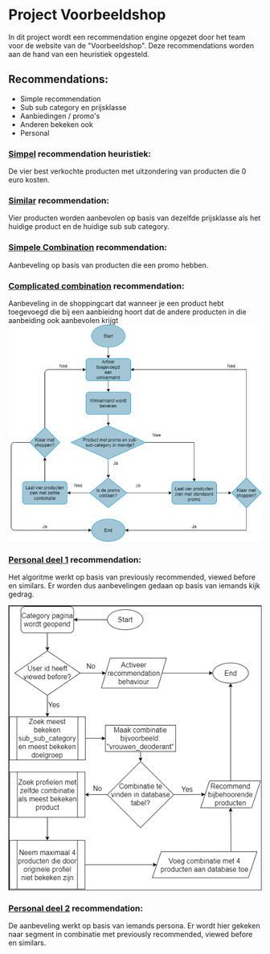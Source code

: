 # Project Voorbeeldshop
In dit project wordt een recommendation engine opgezet door het team voor de website van de "Voorbeeldshop".
Deze recommendations worden aan de hand van een heuristiek opgesteld.

## Recommendations:
* Simple recommendation
* Sub sub category en prijsklasse
* Aanbiedingen / promo's
* Anderen bekeken ook
* Personal

### [Simpel](recom_functions/recom_simple_popular.py) recommendation heuristiek:
De vier best verkochte producten met uitzondering van producten die 0 euro kosten.

### [Similar](recom_functions/recom_price_range.py) recommendation:
Vier producten worden aanbevolen op basis van dezelfde prijsklasse als het huidige product en de huidige sub sub category.

### [Simpele Combination](recom_functions/recom_aanbiedingen_4_1.py) recommendation:
Aanbeveling op basis van producten die een promo hebben.

### [Complicated combination](recom_functions/recom_aanbiedingen_4_2.py) recommendation:
Aanbeveling in de shoppingcart dat wanneer je een product hebt toegevoegd die bij een aanbieidng hoort dat de andere producten in die aanbeiding ook aanbevolen krijgt
![De werking van Personal:](readme_images/flowchart_combination.png)

### [Personal deel 1](recom_functions/recom_personal.py) recommendation:
Het algoritme werkt op basis van previously recommended, viewed before en similars.
Er worden dus aanbevelingen gedaan op basis van iemands kijk gedrag.

![De werking van Personal:](readme_images/Recommendation_personal.png)

### [Personal deel 2](recom_functions/recom_behaviour.py) recommendation:
De aanbeveling werkt op basis van iemands persona. 
Er wordt hier gekeken naar segment in combinatie met previously recommended, viewed before en similars.
